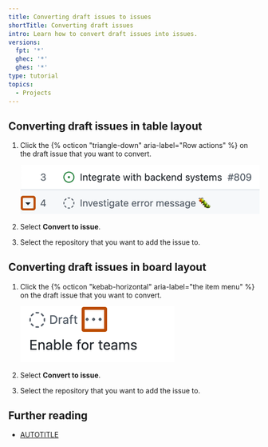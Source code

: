 ```yaml
---
title: Converting draft issues to issues
shortTitle: Converting draft issues
intro: Learn how to convert draft issues into issues.
versions:
  fpt: '*'
  ghec: '*'
  ghes: '*'
type: tutorial
topics:
  - Projects
---
```


## Converting draft issues in table layout

1. Click the {% octicon "triangle-down" aria-label="Row actions" %} on the draft issue that you want to convert.
  
   ![Screenshot of items in the table layout. The item context button is highlighted with an orange outline.](/assets/images/help/projects-v2/item-context-menu-button-table.png)
  
1. Select **Convert to issue**.
1. Select the repository that you want to add the issue to.

## Converting draft issues in board layout

1. Click the {% octicon "kebab-horizontal" aria-label="the item menu" %} on the draft issue that you want to convert.
  
   ![Screenshot showing a draft issue. The item menu is highlighted with an orange outline.](/assets/images/help/projects-v2/item-context-menu-button-board.png)
  
1. Select **Convert to issue**.
1. Select the repository that you want to add the issue to.

## Further reading

* [AUTOTITLE](/issues/planning-and-tracking-with-projects/managing-items-in-your-project/adding-items-to-your-project#creating-draft-issues)
